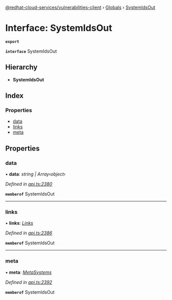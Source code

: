 [@redhat-cloud-services/vulnerabilities-client](../README.md) › [Globals](../globals.md) › [SystemIdsOut](systemidsout.md)

# Interface: SystemIdsOut

**`export`** 

**`interface`** SystemIdsOut

## Hierarchy

* **SystemIdsOut**

## Index

### Properties

* [data](systemidsout.md#data)
* [links](systemidsout.md#links)
* [meta](systemidsout.md#meta)

## Properties

###  data

• **data**: *string | Array‹object›*

*Defined in [api.ts:2380](https://github.com/RedHatInsights/javascript-clients/blob/master/packages/vulnerabilities/api.ts#L2380)*

**`memberof`** SystemIdsOut

___

###  links

• **links**: *[Links](links.md)*

*Defined in [api.ts:2386](https://github.com/RedHatInsights/javascript-clients/blob/master/packages/vulnerabilities/api.ts#L2386)*

**`memberof`** SystemIdsOut

___

###  meta

• **meta**: *[MetaSystems](metasystems.md)*

*Defined in [api.ts:2392](https://github.com/RedHatInsights/javascript-clients/blob/master/packages/vulnerabilities/api.ts#L2392)*

**`memberof`** SystemIdsOut
